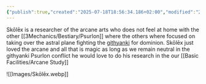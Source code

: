 ```yaml
---
{"publish":true,"created":"2025-07-18T18:56:34.186+02:00","modified":"2025-07-18T17:55:46.454+02:00","cssclasses":""}
---
```


Skōlēx is a researcher of the arcane arts who does not feel at home with the other [[3Mechanics/Bestiary/Psurlon]] where the others where focused on taking over the astral plane fighting the [githyanki](githyanki-warrior-xmm) for dominion. Skōlēx just loved the arcane and all that is magic as long as we remain neutral in the githyanki Psurlon conflict he would love to do his research in the our [[Basic Facilities/Arcane Study]]

![[Images/Skōlēx.webp]]